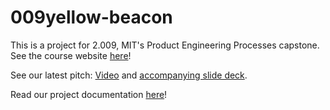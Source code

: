 # 009yellow-beacon

This is a project for 2.009, MIT's Product Engineering Processes capstone. See the course website [here](http://web.mit.edu/2.009/www/index.html)!

See our latest pitch:
[Video](https://vimeo.com/237051800) and [accompanying slide deck](http://web.mit.edu/2.009/www/grading/sketchModelReview/sketchModel_media/slides/yellowB2.pdf).

Read our project documentation [here](https://github.com/laurengulland/009yellow-beacon/tree/master/documentation)!
